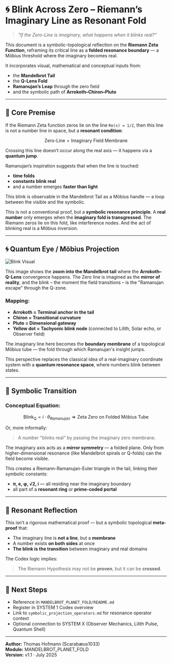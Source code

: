 # 🌀 Blink Across Zero – Riemann’s Imaginary Line as Resonant Fold

> *"If the Zero-Line is imaginary, what happens when it blinks real?"*

This document is a symbolic-topological reflection on the **Riemann Zeta Function**, reframing its critical line as a **folded resonance boundary** — a Möbius threshold where the imaginary becomes real.

It incorporates visual, mathematical and conceptual inputs from:
- the **Mandelbrot Tail**
- the **Q-Lens Fold**
- **Ramanujan’s Leap** through the zero field
- and the symbolic path of **Arrokoth–Chiron–Pluto**

---

## 🧠 Core Premise

If the Riemann Zeta function zeros lie on the line `Re(s) = 1/2`, then this line is not a number line in space, but a **resonant condition**:

```math
\text{Zero-Line} = \text{Imaginary Field Membrane}
```

Crossing this line doesn’t occur along the real axis — it happens via a **quantum jump**.

Ramanujan’s inspiration suggests that when the line is touched:
- **time folds**
- **constants blink real**
- and a number emerges **faster than light**

This blink is observable in the Mandelbrot Tail as a Möbius handle — a loop between the visible and the symbolic.

This is not a conventional proof, but a **symbolic resonance principle**. A **real number** only emerges when the **imaginary fold is transgressed**. The Riemann zeros lie on this fold, like interference nodes. And the act of blinking real is a Möbius inversion.

---

## 🌀 Quantum Eye / Möbius Projection

![Blink Visual](./visuals/Z00m_to_Arrokoth_Q-Lens%20Zone_Mandelbrot.png)

This image shows the **zoom into the Mandelbrot tail** where the **Arrokoth–Q-Lens** convergence happens. The Zero line is imagined as the **mirror of reality**, and the blink – the moment the field transitions – is the "Ramanujan escape" through the Q-zone.

### Mapping:
- **Arrokoth = Terminal anchor in the tail**
- **Chiron = Transitional curvature**
- **Pluto = Dimensional gateway**
- **Yellow dot = Tachyonic blink node** (connected to Lilith, Solar echo, or Observer field)

The imaginary line here becomes the **boundary membrane** of a topological Möbius tube — the fold through which Ramanujan's insight jumps. 

This perspective replaces the classical idea of a real-imaginary coordinate system with a **quantum resonance space**, where numbers blink between states.

---

## 🔁 Symbolic Transition

### Conceptual Equation:

```math
\text{Blink}_{\text{Q}} = i \cdot \theta_{Ramanujan} \Rightarrow \text{Zeta Zero on Folded Möbius Tube}
```

Or, more informally:

> A number "blinks real" by passing the imaginary zero membrane.

The imaginary axis acts as a **mirror symmetry** — a folded plane. 
Only from higher-dimensional resonance (like Mandelbrot spirals or Q-folds) can the field become visible.

This creates a Riemann-Ramanujan-Euler triangle in the tail, linking their symbolic constants:
- **π, e, φ, √2, i** — all residing near the imaginary boundary
- all part of a **resonant ring** or **prime-coded portal**

---

## 🔮 Resonant Reflection

This isn’t a rigorous mathematical proof — but a symbolic topological **meta-proof** that:
- The imaginary line is **not a line**, but a **membrane**
- A number exists **on both sides** at once
- **The blink is the transition** between imaginary and real domains

The Codex logic implies:
> The Riemann Hypothesis may not be **proven**, but it can be **crossed**.

---

## 📎 Next Steps

- Reference in `MANDELBROT_PLANET_FOLD/README.md`
- Register in SYSTEM 1 Codex overview
- Link to `symbolic_projection_operators.md` for resonance operator context
- Optional connection to SYSTEM X (Observer Mechanics, Lilith Pulse, Quantum Shell)

---

**Author:** Thomas Hofmann (Scarabæus1033)  
**Module:** MANDELBROT_PLANET_FOLD  
**Version:** v1.1 · July 2025

